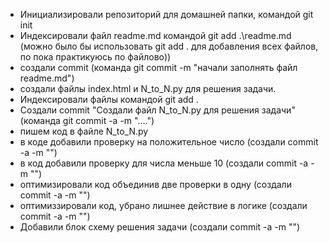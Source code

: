- Инициализировали репозиторий для домашней папки, командой git init
- Индексировали файл readme.md командой git add .\readme.md (можно было бы использовать git add . для добавления всех файлов, по пока практикуюсь по файлово))
- создали commit (команда git commit -m "начали заполнять файл readme.md")
- создали файлы index.html и N_to_N.py для решения задачи.
- Индексировали файлы командой git add .
- Создали commit "Создали файл N_to_N.py для решения задачи" (команда git commit -a -m "....")
- пишем код в файле N_to_N.py
- в коде добавили проверку на положительное число (создали commit -a -m "")
- в код добавили проверку для числа меньше 10 (создали commit -a -m "")
- оптимизировали код объединив две проверки в одну (создали commit -a -m "")
- оптимиззировали код, убрано лишнее действие в логике (создали commit -a -m "")
- Добавили блок схему решения задачи (создали commit -a -m "")
